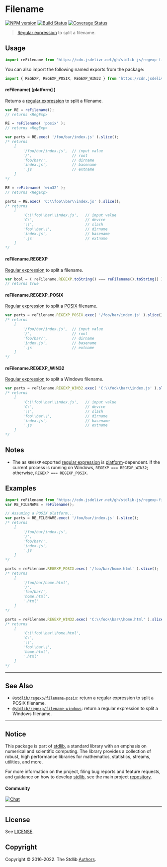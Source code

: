 <!--

@license Apache-2.0

Copyright (c) 2018 The Stdlib Authors.

Licensed under the Apache License, Version 2.0 (the "License");
you may not use this file except in compliance with the License.
You may obtain a copy of the License at

   http://www.apache.org/licenses/LICENSE-2.0

Unless required by applicable law or agreed to in writing, software
distributed under the License is distributed on an "AS IS" BASIS,
WITHOUT WARRANTIES OR CONDITIONS OF ANY KIND, either express or implied.
See the License for the specific language governing permissions and
limitations under the License.

-->

# Filename

[![NPM version][npm-image]][npm-url] [![Build Status][test-image]][test-url] [![Coverage Status][coverage-image]][coverage-url] <!-- [![dependencies][dependencies-image]][dependencies-url] -->

> [Regular expression][mdn-regexp] to split a filename.



<section class="usage">

## Usage

```javascript
import reFilename from 'https://cdn.jsdelivr.net/gh/stdlib-js/regexp-filename@deno/mod.js';
```

You can also import the following named exports from the package:

```javascript
import { REGEXP, REGEXP_POSIX, REGEXP_WIN32 } from 'https://cdn.jsdelivr.net/gh/stdlib-js/regexp-filename@deno/mod.js';
```

#### reFilename( \[platform] )

Returns a [regular expression][mdn-regexp] to split a filename.

```javascript
var RE = reFilename();
// returns <RegExp>

RE = reFilename( 'posix' );
// returns <RegExp>

var parts = RE.exec( '/foo/bar/index.js' ).slice();
/* returns
    [
        '/foo/bar/index.js',  // input value
        '/',                  // root
        'foo/bar/',           // dirname
        'index.js',           // basename
        '.js'                 // extname
    ]
*/

RE = reFilename( 'win32' );
// returns <RegExp>

parts = RE.exec( 'C:\\foo\\bar\\index.js' ).slice();
/* returns
    [
        'C:\\foo\\bar\\index.js',   // input value
        'C:',                       // device
        '\\',                       // slash
        'foo\\bar\\',               // dirname
        'index.js',                 // basename
        '.js'                       // extname
    ]
*/
```

#### reFilename.REGEXP

[Regular expression][mdn-regexp] to split a filename.

```javascript
var bool = ( reFilename.REGEXP.toString() === reFilename().toString() );
// returns true
```

#### reFilename.REGEXP_POSIX

[Regular expression][@stdlib/regexp/filename-posix] to split a [POSIX][posix] filename. 

```javascript
var parts = reFilename.REGEXP_POSIX.exec( '/foo/bar/index.js' ).slice();
/* returns
    [
        '/foo/bar/index.js',  // input value
        '/',                  // root
        'foo/bar/',           // dirname
        'index.js',           // basename
        '.js'                 // extname
    ]
*/
```

#### reFilename.REGEXP_WIN32

[Regular expression][@stdlib/regexp/filename-windows] to split a Windows filename.

```javascript
var parts = reFilename.REGEXP_WIN32.exec( 'C:\\foo\\bar\\index.js' ).slice();
/* returns
    [
        'C:\\foo\\bar\\index.js',   // input value
        'C:',                       // device
        '\\',                       // slash
        'foo\\bar\\',               // dirname
        'index.js',                 // basename
        '.js'                       // extname
    ]
*/
```

</section>

<!-- /.usage -->

<section class="notes">

## Notes

-   The as `REGEXP` exported [regular expression][mdn-regexp] is [platform][@stdlib/assert/is-windows]-dependent. If the current process is running on Windows, `REGEXP === REGEXP_WIN32`; otherwise, `REGEXP === REGEXP_POSIX`.

</section>

<!-- /.notes -->

<section class="examples">

## Examples

<!-- eslint no-undef: "error" -->

```javascript
import reFilename from 'https://cdn.jsdelivr.net/gh/stdlib-js/regexp-filename@deno/mod.js';
var RE_FILENAME = reFilename();

// Assuming a POSIX platform...
var parts = RE_FILENAME.exec( '/foo/bar/index.js' ).slice();
/* returns
    [
        '/foo/bar/index.js',
        '/',
        'foo/bar/',
        'index.js',
        '.js'
    ]
*/

parts = reFilename.REGEXP_POSIX.exec( '/foo/bar/home.html' ).slice();
/* returns
    [
        '/foo/bar/home.html',
        '/',
        'foo/bar/',
        'home.html',
        '.html'
    ]
*/

parts = reFilename.REGEXP_WIN32.exec( 'C:\\foo\\bar\\home.html' ).slice();
/* returns
    [
        'C:\\foo\\bar\\home.html',
        'C:',
        '\\',
        'foo\\bar\\',
        'home.html',
        '.html'
    ]
*/
```

</section>

<!-- /.examples -->

<!-- Section for related `stdlib` packages. Do not manually edit this section, as it is automatically populated. -->

<section class="related">

* * *

## See Also

-   <span class="package-name">[`@stdlib/regexp/filename-posix`][@stdlib/regexp/filename-posix]</span><span class="delimiter">: </span><span class="description">return a regular expression to split a POSIX filename.</span>
-   <span class="package-name">[`@stdlib/regexp/filename-windows`][@stdlib/regexp/filename-windows]</span><span class="delimiter">: </span><span class="description">return a regular expression to split a Windows filename.</span>

</section>

<!-- /.related -->

<!-- Section for all links. Make sure to keep an empty line after the `section` element and another before the `/section` close. -->


<section class="main-repo" >

* * *

## Notice

This package is part of [stdlib][stdlib], a standard library with an emphasis on numerical and scientific computing. The library provides a collection of robust, high performance libraries for mathematics, statistics, streams, utilities, and more.

For more information on the project, filing bug reports and feature requests, and guidance on how to develop [stdlib][stdlib], see the main project [repository][stdlib].

#### Community

[![Chat][chat-image]][chat-url]

---

## License

See [LICENSE][stdlib-license].


## Copyright

Copyright &copy; 2016-2022. The Stdlib [Authors][stdlib-authors].

</section>

<!-- /.stdlib -->

<!-- Section for all links. Make sure to keep an empty line after the `section` element and another before the `/section` close. -->

<section class="links">

[npm-image]: http://img.shields.io/npm/v/@stdlib/regexp-filename.svg
[npm-url]: https://npmjs.org/package/@stdlib/regexp-filename

[test-image]: https://github.com/stdlib-js/regexp-filename/actions/workflows/test.yml/badge.svg?branch=main
[test-url]: https://github.com/stdlib-js/regexp-filename/actions/workflows/test.yml?query=branch:main

[coverage-image]: https://img.shields.io/codecov/c/github/stdlib-js/regexp-filename/main.svg
[coverage-url]: https://codecov.io/github/stdlib-js/regexp-filename?branch=main

<!--

[dependencies-image]: https://img.shields.io/david/stdlib-js/regexp-filename.svg
[dependencies-url]: https://david-dm.org/stdlib-js/regexp-filename/main

-->

[chat-image]: https://img.shields.io/gitter/room/stdlib-js/stdlib.svg
[chat-url]: https://gitter.im/stdlib-js/stdlib/

[stdlib]: https://github.com/stdlib-js/stdlib

[stdlib-authors]: https://github.com/stdlib-js/stdlib/graphs/contributors

[umd]: https://github.com/umdjs/umd
[es-module]: https://developer.mozilla.org/en-US/docs/Web/JavaScript/Guide/Modules

[deno-url]: https://github.com/stdlib-js/regexp-filename/tree/deno
[umd-url]: https://github.com/stdlib-js/regexp-filename/tree/umd
[esm-url]: https://github.com/stdlib-js/regexp-filename/tree/esm
[branches-url]: https://github.com/stdlib-js/regexp-filename/blob/main/branches.md

[stdlib-license]: https://raw.githubusercontent.com/stdlib-js/regexp-filename/main/LICENSE

[mdn-regexp]: https://developer.mozilla.org/en-US/docs/Web/JavaScript/Guide/Regular_Expressions

[posix]: https://en.wikipedia.org/wiki/POSIX

[@stdlib/assert/is-windows]: https://github.com/stdlib-js/assert-is-windows/tree/deno

<!-- <related-links> -->

[@stdlib/regexp/filename-posix]: https://github.com/stdlib-js/regexp-filename-posix/tree/deno

[@stdlib/regexp/filename-windows]: https://github.com/stdlib-js/regexp-filename-windows/tree/deno

<!-- </related-links> -->

</section>

<!-- /.links -->
